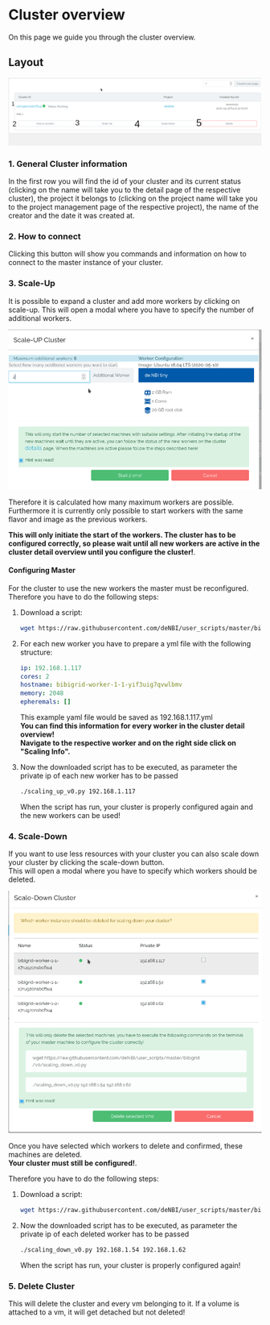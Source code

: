 # Cluster overview

On this page we guide you through the cluster overview.

## Layout
![layout](./img/cluster_overview/cluster_overview_general.png)

### 1. General Cluster information
In the first row you will find the id of your cluster and its current status (clicking on the name will take you to the detail page of the respective cluster), the project it belongs to (clicking on the project name will take you to the project management page of the respective project), the name of the creator and the date it was created at.
### 2. How to connect
Clicking this button will show you commands and information on how to connect to the master instance of your cluster.
### 3. Scale-Up
It is possible to expand a cluster and add more workers by clicking on scale-up.
This will open a modal where you have to specify the number of additional workers.

![scale-up](./img/cluster_overview/scaling_up.png)

Therefore it is calculated how many maximum workers are possible. Furthermore it is currently only possible to start workers with the same flavor and image as the previous workers.

**This will only initiate the start of the workers.
The cluster has to be configured correctly, so please wait until all new workers are active in the cluster detail overview until you configure the cluster!**.

####  Configuring Master
For the cluster to use the new workers the master must be reconfigured.
Therefore  you have to do the following steps:

<ol>
<li>Download a script:


```BASH
wget https://raw.githubusercontent.com/deNBI/user_scripts/master/bibigrid/v0/scaling_up_v0.py
```


</li>
<li>For each new worker you have to prepare a yml file with the following structure:

```yaml
ip: 192.168.1.117
cores: 2
hostname: bibigrid-worker-1-1-yif3uig7qvwlbmv
memory: 2048
epheremals: []
```
This example yaml file would be saved as 192.168.1.117.yml <br>
**You can find this information for every worker in the cluster detail overview!<br>
Navigate to the respective worker and on the right side click on "Scaling Info".**


</li>
<li>
Now the downloaded script has to be executed, as parameter the private ip of each new worker has to be passed

```BASH
./scaling_up_v0.py 192.168.1.117
```

When the script has run, your cluster is properly configured again and the new workers can be used!
</li>
</ol> 



### 4. Scale-Down
If you want to use less resources with your cluster you can also scale down your cluster by clicking the scale-down button.
<br>This will open a modal where you have to specify which workers should be deleted.

![scale-down](./img/cluster_overview/scaling_down.png)

Once you have selected which workers to delete and confirmed, these machines are deleted.<br>
**Your cluster must still be configured!**.

Therefore  you have to do the following steps:

<ol>
<li>Download a script:


```BASH
wget https://raw.githubusercontent.com/deNBI/user_scripts/master/bibigrid/v0/scaling_down_v0.py
```


</li>

<li>
Now the downloaded script has to be executed, as parameter the private ip of each deleted worker has to be passed

```BASH
./scaling_down_v0.py 192.168.1.54 192.168.1.62
```

When the script has run, your cluster is properly configured again!
</li>
</ol> 


### 5. Delete Cluster
This will delete the cluster and every vm belonging to it. If a volume is attached to a vm, it will get detached but not deleted!  


